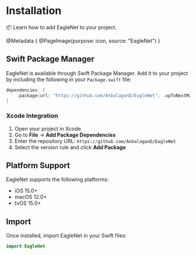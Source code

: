 # Installation

📦 Learn how to add EagleNet to your project.

@Metadata {
   @PageImage(purpose: icon, source: "EagleNet")
}

## Swift Package Manager

EagleNet is available through Swift Package Manager. Add it to your project by including the following in your `Package.swift` file:

```swift
dependencies: [
    .package(url: "https://github.com/AnbalaganD/EagleNet", .upToNextMajor(from: "1.1.0"))
]
```

### Xcode Integration

1. Open your project in Xcode
2. Go to **File** → **Add Package Dependencies**
3. Enter the repository URL: `https://github.com/AnbalaganD/EagleNet`
4. Select the version rule and click **Add Package**

## Platform Support

EagleNet supports the following platforms:

- iOS 15.0+
- macOS 12.0+
- tvOS 15.0+

## Import

Once installed, import EagleNet in your Swift files:

```swift
import EagleNet
```
